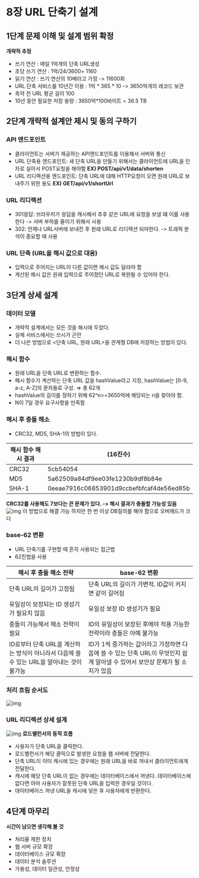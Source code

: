 # 8장 URL 단축기 설계
## 1단계 문제 이해 및 설계 범위 확정
**개략적 추정**
- 쓰기 연산 : 매일 1억개의 단축 URL생성
- 초당 쓰기 연산 : 1억/24/3600= 1160
- 읽기 연산 : 쓰기 연산의 10배라고 가정 -> 11600회
- URL 단축 서비스를 10년간 이용 : 1억 * 365 * 10 -> 3650억개의 레코드 보관
- 축약 전 URL 평균 길이 100
- 10년 동안 필요한 저장 용량 : 3650억*100바이트 = 36.5 TB

## 2단계 개략적 설계안 제시 및 동의 구하기
### API 엔드포인트
- 클라이언트는 서버가 제공하는 API엔드포인트를 이용해서 서버와 통신
- URL 단축용 엔드포인트: 새 단축 URL을 만들기 위해서는 클라이언트에 URL을 인자로 실어서 POST요청을 해야함 **EX) POST/api/v1/data/shorten**
- URL 리디렉션용 엔드포인트: 단축 URL에 대해 HTTP요청이 오면 원래 URL로 보내주기 위한 용도 **EX) GET/api/v1/shortUrl**

### URL 리디렉션
- 301응답: 브라우저가 응답을 캐시해서 추후 같은 URL에 요청을 보낼 떄 이를 사용한다 -> 서버 부하를 줄이기 위해서 사용
- 302: 언제나 URL서버에 보내진 후 원래 URL로 리디렉션 되야한다. -> 트래픽 분석이 중요할 때 사용 

### URL 단축 (URL을 해시 값으로 대응)
- 입력으로 주어지는 URL이 다른 값이면 해시 값도 달라야 함
- 계산된 해시 값은 원래 입력으로 주어졌던 URL로 복원될 수 있어야 한다.

## 3단계 상세 설계 
### 데이터 모델
- 개략적 설계에서는 모든 것을 해시에 두었다.
- 실제 서비스에서는 쓰시가 곤란 
- 더 나은 방법으로 <단축 URL, 원래 URL>을 관계형 DB에 저장하는 방법이 있다.
### 해시 함수
- 원래 URL을 단축 URL로 변환하는 함수.
- 해시 함수가 계산하는 단축 URL 값을 hashValue라고 지칭, hashValue는 [0-9, a-z, A-Z]의 문자들로 구성. ⇒ 총 62개
- hashValue의 길이를 정하기 위해 62^n>=3650억에 해당되는 n을 찾아야 함.
- N이 7일 경우 요구사항을 만족함

### 해시 후 충돌 해소
- CRC32, MD5, SHA-1의 방법이 있다. 

|해시 함수	해시 결과 |(16진수)|
|-----|--------|
|CRC32|5cb54054|
|MD5|5a62509a84df9ee03fe1230b9df8b84e|
|SHA-1|0eeae7916c06853901d9ccbefbfcaf4de56ed85b|

**CRC32를 사용해도 7보다는 큰 문제가 있다. -> 해시 결과가 충돌할 가능성 있음**
![img](https://github.com/sangminlee98/system-design-interview/assets/83197138/21e60f25-0a05-41ef-8384-ebe03f2fb5b0)
이 방법으로 해결 가능 하지만 한 번 이상 DB질의를 해야 함으로 오버헤드가 크다

### base-62 변환
- URL 단축기를 구현할 때 흔히 사용되는 접근법
- 62진법을 사용

|해시 후 충돌 해소 전략|base-62 변환|
|---|---|
|단축 URL의 길이가 고정됨|단축 URL의 길이가 가변적. ID값이 커지면 같이 길어짐
|유일성이 보장되는 ID 생성기가 필요치 않음|유일성 보장 ID 생성기가 필요
|충돌이 가능해서 해소 전략이 필요|ID의 유일성이 보장된 후에야 적용 가능한 전략이라 충돌은 아예 불가능|
|ID로부터 단축 URL을 계산하는 방식이 아니라서 다음에 쓸 수 있는 URL을 알아내는 것이 불가능|ID가 1씩 증가하는 값이라고 가정하면 다음에 쓸 수 있는 단축 URL이 무엇인지 쉽게 알아낼 수 있어서 보안상 문제가 될 소지가 있음|
### 처리 흐림 순서도
![img](https://github.com/sangminlee98/system-design-interview/assets/83197138/8224a57a-6655-46eb-a06b-3b6b02146e2c)
### URL 리디렉션 상세 설계
![img](https://github.com/sangminlee98/system-design-interview/assets/83197138/12c7f7ab-a3c4-4922-8077-3d4d478888ab)
**로드밸런서의 동작 흐름**
- 사용자가 단축 URL을 클릭한다.
- 로드밸런서가 해당 클릭으로 발생한 요청을 웹 서버에 전달한다.
- 단축 URL이 이미 캐시에 있는 경우에는 원래 URL을 바로 꺼내서 클라이언트에게 전달한다.
- 캐시에 해당 단축 URL이 없는 경우에는 데이터베이스에서 꺼낸다. 데이터베이스에 없다면 아마 사용자가 잘못된 단축 URL을 입력한 경우일 것이다.
- 데이터베이스 꺼낸 URL을 캐시에 넣은 후 사용자에게 반환한다.

## 4단계 마무리
**시간이 남으면 생각해 볼 것**
- 처리율 제한 장치
- 웹 서버 규모 확장
- 데이터베이스 규모 확장
- 데이터 분석 솔루션
- 가용성, 데이터 일관성, 안정성
